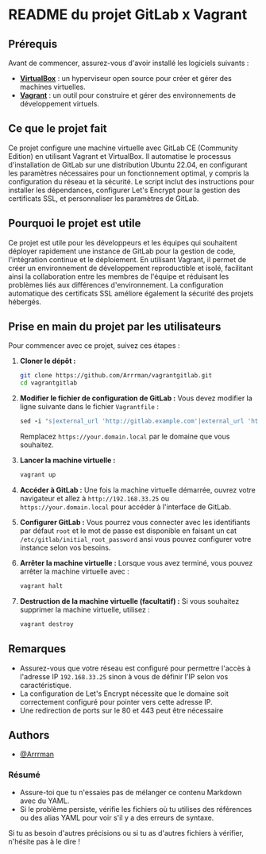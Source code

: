 # README du projet GitLab x Vagrant

## Prérequis

Avant de commencer, assurez-vous d'avoir installé les logiciels suivants :

- **[VirtualBox](https://www.virtualbox.org/)** : un hyperviseur open source pour créer et gérer des machines virtuelles.
- **[Vagrant](https://www.vagrantup.com/)** : un outil pour construire et gérer des environnements de développement virtuels.

## Ce que le projet fait

Ce projet configure une machine virtuelle avec GitLab CE (Community Edition) en utilisant Vagrant et VirtualBox. Il automatise le processus d'installation de GitLab sur une distribution Ubuntu 22.04, en configurant les paramètres nécessaires pour un fonctionnement optimal, y compris la configuration du réseau et la sécurité. Le script inclut des instructions pour installer les dépendances, configurer Let's Encrypt pour la gestion des certificats SSL, et personnaliser les paramètres de GitLab.

## Pourquoi le projet est utile

Ce projet est utile pour les développeurs et les équipes qui souhaitent déployer rapidement une instance de GitLab pour la gestion de code, l'intégration continue et le déploiement. En utilisant Vagrant, il permet de créer un environnement de développement reproductible et isolé, facilitant ainsi la collaboration entre les membres de l'équipe et réduisant les problèmes liés aux différences d'environnement. La configuration automatique des certificats SSL améliore également la sécurité des projets hébergés.

## Prise en main du projet par les utilisateurs

Pour commencer avec ce projet, suivez ces étapes :

1. **Cloner le dépôt :**
   ```bash
   git clone https://github.com/Arrrman/vagrantgitlab.git
   cd vagrantgitlab
   ```

3. **Modifier le fichier de configuration de GitLab :**
   Vous devez modifier la ligne suivante dans le fichier `Vagrantfile` :
   ```ruby
   sed -i "s|external_url 'http://gitlab.example.com'|external_url 'https://your.domain.local'|" /etc/gitlab/gitlab.rb
   ```
   Remplacez `https://your.domain.local` par le domaine que vous souhaitez.

3. **Lancer la machine virtuelle :**
   ```bash
   vagrant up
   ```

4. **Accéder à GitLab :**
   Une fois la machine virtuelle démarrée, ouvrez votre navigateur et allez à `http://192.168.33.25` ou `https://your.domain.local` pour accéder à l'interface de GitLab.

5. **Configurer GitLab :**
   Vous pourrez vous connecter avec les identifiants par défaut `root` et le mot de passe est disponible en faisant un cat `/etc/gitlab/initial_root_password` ansi vous pouvez configurer votre instance selon vos besoins.

6. **Arrêter la machine virtuelle :**
   Lorsque vous avez terminé, vous pouvez arrêter la machine virtuelle avec :
   ```bash
   vagrant halt
   ```

7. **Destruction de la machine virtuelle (facultatif) :**
   Si vous souhaitez supprimer la machine virtuelle, utilisez :
   ```bash
   vagrant destroy
   ```

## Remarques

- Assurez-vous que votre réseau est configuré pour permettre l'accès à l'adresse IP `192.168.33.25` sinon à vous de définir l'IP selon vos caractéristique.
- La configuration de Let's Encrypt nécessite que le domaine soit correctement configuré pour pointer vers cette adresse IP.
- Une redirection de ports sur le 80 et 443 peut être nécessaire 
## Authors

- [@Arrrman](https://www.github.com/Arrrman)

### Résumé

- Assure-toi que tu n'essaies pas de mélanger ce contenu Markdown avec du YAML. 
- Si le problème persiste, vérifie les fichiers où tu utilises des références ou des alias YAML pour voir s'il y a des erreurs de syntaxe.

Si tu as besoin d'autres précisions ou si tu as d'autres fichiers à vérifier, n'hésite pas à le dire !

